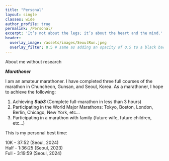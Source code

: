 ```yaml
---
title: "Personal"
layout: single
classes: wide
author_profile: true
permalink: /Personal/
excerpt: 'It’s not about the legs; it’s about the heart and the mind.'
header:
  overlay_image: /assets/images/SeoulRun.jpeg
  overlay_filter: 0.5 # same as adding an opacity of 0.5 to a black background
---
```

About me without research

**_Marathoner_**

I am an amateur marathoner. I have completed three full courses of the marathon in Chuncheon, Gunsan, and Seoul, Korea. As a marathoner, I hope to achieve the following: 

1. Achieving **_Sub3_** (Complete full-marathon in less than 3 hours)
2. Participating in the World Major Marathons: Tokyo, Boston, London, Berlin, Chicago, New York, etc...
3. Participating in a marathon with family (future wife, future children, etc...)

This is my personal best time:

10K - 37:52 (Seoul, 2024)\
Half - 1:36:25 (Seoul, 2023)\
Full - 3:19:59 (Seoul, 2024)

